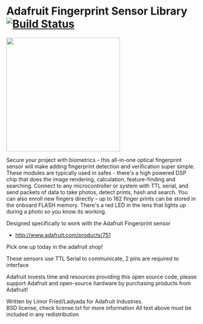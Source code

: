 # Adafruit Fingerprint Sensor Library [![Build Status](https://travis-ci.org/adafruit/Adafruit-Fingerprint-Sensor-Library.svg?branch=master)](https://travis-ci.org/adafruit/Adafruit-Fingerprint-Sensor-Library)

<img src="https://cdn-shop.adafruit.com/970x728/751-03.jpg" height="300"/>

Secure your project with biometrics - this all-in-one optical fingerprint sensor will make adding fingerprint detection and verification super simple. These modules are typically used in safes - there's a high powered DSP chip that does the image rendering, calculation, feature-finding and searching. Connect to any microcontroller or system with TTL serial, and send packets of data to take photos, detect prints, hash and search. You can also enroll new fingers directly - up to 162 finger prints can be stored in the onboard FLASH memory. There's a red LED in the lens that lights up during a photo so you know its working.


Designed specifically to work with the Adafruit Fingerprint sensor
  * http://www.adafruit.com/products/751

Pick one up today in the adafruit shop!

These sensors use TTL Serial to communicate, 2 pins are required to interface

Adafruit invests time and resources providing this open source code, please support Adafruit and open-source hardware by purchasing products from Adafruit!

Written by Limor Fried/Ladyada  for Adafruit Industries.  
BSD license, check license.txt for more information
All text above must be included in any redistribution